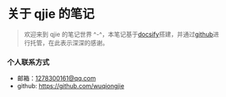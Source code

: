 # 关于 qjie 的笔记
> 欢迎来到 qjie 的笔记世界 ^-^，本笔记基于[docsify](https://docsify.js.org/)搭建，并通过[github](https://github.com)进行托管，在此表示深深的感谢。

### 个人联系方式
* 邮箱：1278300161@qq.com
* github: https://github.com/wuqiongjie